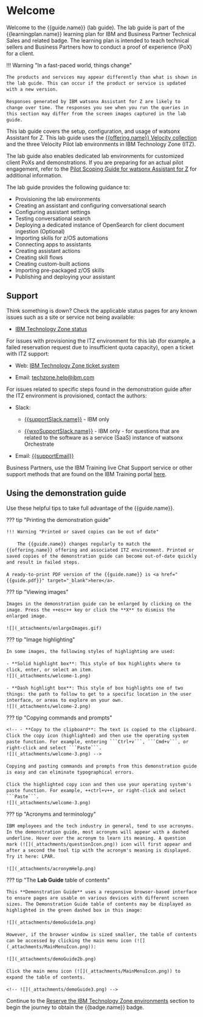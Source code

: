 # Welcome
Welcome to the {{guide.name}} (lab guide). The lab guide is part of the {{learningplan.name}} learning plan for IBM and Business Partner Technical Sales and related badge. The learning plan is intended to teach technical sellers and Business Partners how to conduct a proof of experience (PoX) for a client. 

!!! Warning "In a fast-paced world, things change"

    The products and services may appear differently than what is shown in the lab guide. This can occur if the product or service is updated with a new version.

    Responses generated by IBM watsonx Assistant for Z are likely to change over time. The responses you see when you run the queries in this section may differ from the screen images captured in the lab guide. 

This lab guide covers the setup, configuration, and usage of watsonx Assistant for Z. This lab guide uses the <a href="{{itz.collectionURL}}" target="_blank">{{offering.name}} Velocity collection</a> and the three Velocity Pilot lab environments in IBM Technology Zone (ITZ). 

The lab guide also enables dedicated lab environments for customized client PoXs and demonstrations. If you are preparing for an actual pilot engagement, refer to the <a href="https://ibm.seismic.com/Link/Content/DCCRRWqjGBTVc87VBGCfC2F2VQVV" target="_blank">Pilot Scoping Guide for watsonx Assistant for Z</a> for additional information.

The lab guide provides the following guidance to:

- Provisioning the lab environments
- Creating an assistant and configuring conversational search
- Configuring assistant settings
- Testing conversational search
- Deploying a dedicated instance of OpenSearch for client document ingestion (Optional)
- Importing skills for z/OS automations
- Connecting apps to assistants
- Creating assistant actions
- Creating skill flows 
- Creating custom-built actions
- Importing pre-packaged z/OS skills
- Publishing and deploying your assistant

<div style="page-break-after: always;"></div>

<a id="support"></a>
## Support
Think something is down? Check the applicable status pages for any known issues such as a site or service not being available:

-  <a href="https://techzone.status.io/" target="_blank">IBM Technology Zone status</a>

For issues with provisioning the ITZ environment for this lab (for example, a failed reservation request due to insufficient quota capacity), open a ticket with ITZ support:

- Web:  <a href="https://ibmsf.force.com/ibminternalproducts/s/createrecord/NewCase?language=en_US" target="_blank">IBM Technology Zone ticket system</a>

- Email: <a href="mailto:techzone.help@ibm.com" target="_blank">techzone.help@ibm.com</a>

For issues related to specific steps found in the demonstration guide after the ITZ environment is provisioned, contact the authors:

- Slack: 

  - <a href="{{supportSlack.url}}" target="_blank">{{supportSlack.name}}</a> - IBM only
  
  - <a href="{{wxoSupportSlack.url}}" target="_blank">{{wxoSupportSlack.name}}</a> - IBM only - for questions that are related to the software as a service (SaaS) instance of watsonx Orchestrate

- Email: <a href="mailto:{{supportEmailMailTo}}" target="_blank">{{supportEmail}}</a>

Business Partners, use the IBM Training live Chat Support service or other support methods that are found on the IBM Training portal <a href="https://ibmcpsprod.service-now.com/its?id=sc_category&sys_id=6568bfafdb2f13008ea7d6fa4b961990" target="_blank">here</a>.

<div style="page-break-after: always;"></div>

## Using the demonstration guide
Use these helpful tips to take full advantage of the {{guide.name}}.

??? tip "Printing the demonstration guide"

    !!! Warning "Printed or saved copies can be out of date"

        The {{guide.name}} changes regularly to match the {{offering.name}} offering and associated ITZ environment. Printed or saved copies of the demonstration guide can become out-of-date quickly and result in failed steps. 

    A ready-to-print PDF version of the {{guide.name}} is <a href="{{guide.pdf}}" target="_blank">here</a>. 

??? tip "Viewing images"

    Images in the demonstration guide can be enlarged by clicking on the image. Press the ++esc++ key or click the **X** to dismiss the enlarged image.
 
    ![](_attachments/enlargeImages.gif)

??? tip "Image highlighting"

    In some images, the following styles of highlighting are used:

    - **Solid highlight box**: This style of box highlights where to click, enter, or select an item.
    ![](_attachments/welcome-1.png)

    - **Dash highlight box**: This style of box highlights one of two things: the path to follow to get to a specific location in the user interface, or areas to explore on your own.
    ![](_attachments/welcome-2.png)

??? tip "Copying commands and prompts"

    <!-- - **Copy to the clipboard**: The text is copied to the clipboard. Click the copy icon (highlighted) and then use the operating system paste function. For example, entering ```Ctrl+v```, ```Cmd+v```, or right-click and select ```Paste```.
    ![](_attachments/welcome-3.png) -->

    Copying and pasting commands and prompts from this demonstration guide is easy and can eliminate typographical errors.

    Click the highlighted copy icon and then use your operating system's paste function. For example, ++ctrl+v++, or right-click and select ```Paste```.
    ![](_attachments/welcome-3.png)

??? tip "Acronyms and terminology"

    IBM employees and the tech industry in general, tend to use acronyms. In the demonstration guide, most acronyms will appear with a dashed underline. Hover over the acronym to learn its meaning. A question mark (![](_attachments/questionIcon.png)) icon will first appear and after a second the tool tip with the acronym's meaning is displayed. Try it here: LPAR. 

    ![](_attachments/acronymHelp.png)

??? tip "The **Lab Guide** table of contents"

    This **Demonstration Guide** uses a responsive browser-based interface to ensure pages are usable on various devices with different screen sizes. The Demonstration Guide table of contents may be displayed as highlighted in the green dashed box in this image:

    ![](_attachments/demoGuide1a.png)

    However, if the browser window is sized smaller, the table of contents can be accessed by clicking the main menu icon (![](_attachments/MainMenuIcon.png)):

    ![](_attachments/demoGuide2b.png)

    Click the main menu icon (![](_attachments/MainMenuIcon.png)) to expand the table of contents.

    <!-- ![](_attachments/demoGuide3.png) -->

Continue to the [Reserve the IBM Technology Zone environments](TechZoneEnvironment.md) section to begin the journey to obtain the {{badge.name}} badge.